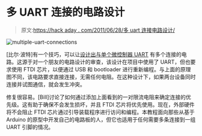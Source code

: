 # 多 UART 连接的电路设计

> 原文:[https://hack aday . com/2011/06/28/多 uart 连接电路设计/](https://hackaday.com/2011/06/28/circuit-design-for-multiple-uart-connections/)

![](../Images/845fa2f85f3445bcec02336c3b614b33.png "multiple-uart-connections")

[比尔·波特]有一个技巧，可以让[设计出与单个微控制器 UART](http://www.billporter.info/how-to-add-multiple-uart-connections/) 有多个连接的电路。这源于对一个朋友的电路设计的审查，该设计在项目中使用了 UART，但也要求使用 FTDI 芯片，以便通过 USB 和 bootloader 进行重新编程。与上面的原理图不同，该电路要求直接连接，无需任何电阻。在这种设计下，如果两台设备同时连接并试图通信，就会发生冲突。

修复很容易。[Bill]讨论了如何通过添加上面看到的一对限流电阻来确定连接的优先级。这有助于确保不会发生损坏，并且 FTDI 芯片将优先使用。现在，外部硬件将不会阻止 FTDI 芯片通过引导装载程序进行访问和编程。本教程面向那些从基于 Arduino 的原型中开发自己的电路板的人，但它也适用于任何需要多条连接到一组 UART 引脚的情况。
